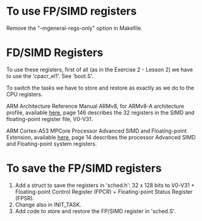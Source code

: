 # To use FP/SIMD registers

Remove the "-mgeneral-regs-only" option in Makefile.

# FD/SIMD Registers

To use these registers, first of all (as in the Exercise 2 - Lesson 2) we have to use the 'cpacr_el1'. See 'boot.S'. 

To switch the tasks we have to store and restore as exactly as we do to the CPU registers.

ARM Architecture Reference Manual ARMv8, for ARMv8-A architecture profile, available [here](https://developer.arm.com/docs/ddi0487/latest/arm-architecture-reference-manual-armv8-for-armv8-a-architecture-profile), page 146 describes the 32 registers in the SIMD and floating-point register file, V0-V31.

ARM Cortex-A53 MPCore Processor Advanced SIMD and Floating-point Extension, available [here](http://infocenter.arm.com/help/topic/com.arm.doc.ddi0502e/DDI0502E_cortex_a53_fpu_r0p3_trm.pdf), page 14 describes the processor Advanced SIMD and Floating-point system registers.

# To save the FP/SIMD registers

1. Add a struct to save the registers in 'sched.h': 32 x 128 bits to V0-V31 + Floating-point Control Register (FPCR) + Floating-point Status Register (FPSR).
1. Change also in INIT_TASK.
1. Add code to store and restore the FP/SIMD register in 'sched.S'.


